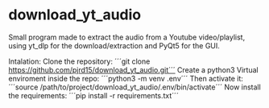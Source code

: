 # download_yt_audio
Small program made to extract the audio from a Youtube video/playlist, using yt_dlp for the download/extraction and PyQt5 for the GUI.

Intalation:
Clone the repository:
´´´git clone https://github.com/pjrd15/download_yt_audio.git´´´
Create a python3 Virtual enviroment inside the repo:
´´´python3 -m venv .env´´´
Then activate it:
´´´source /path/to/project/download_yt_audio/.env/bin/activate´´´
Now install the requirements:
´´´pip install -r requirements.txt´´´
